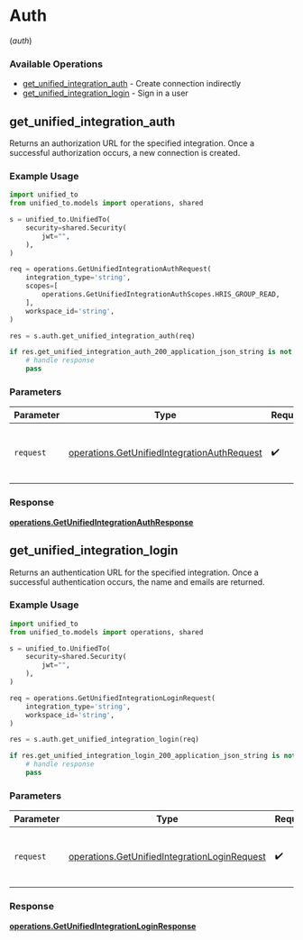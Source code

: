 # Auth
(*auth*)

### Available Operations

* [get_unified_integration_auth](#get_unified_integration_auth) - Create connection indirectly
* [get_unified_integration_login](#get_unified_integration_login) - Sign in a user

## get_unified_integration_auth

Returns an authorization URL for the specified integration.  Once a successful authorization occurs, a new connection is created.

### Example Usage

```python
import unified_to
from unified_to.models import operations, shared

s = unified_to.UnifiedTo(
    security=shared.Security(
        jwt="",
    ),
)

req = operations.GetUnifiedIntegrationAuthRequest(
    integration_type='string',
    scopes=[
        operations.GetUnifiedIntegrationAuthScopes.HRIS_GROUP_READ,
    ],
    workspace_id='string',
)

res = s.auth.get_unified_integration_auth(req)

if res.get_unified_integration_auth_200_application_json_string is not None:
    # handle response
    pass
```

### Parameters

| Parameter                                                                                                  | Type                                                                                                       | Required                                                                                                   | Description                                                                                                |
| ---------------------------------------------------------------------------------------------------------- | ---------------------------------------------------------------------------------------------------------- | ---------------------------------------------------------------------------------------------------------- | ---------------------------------------------------------------------------------------------------------- |
| `request`                                                                                                  | [operations.GetUnifiedIntegrationAuthRequest](../../models/operations/getunifiedintegrationauthrequest.md) | :heavy_check_mark:                                                                                         | The request object to use for the request.                                                                 |


### Response

**[operations.GetUnifiedIntegrationAuthResponse](../../models/operations/getunifiedintegrationauthresponse.md)**


## get_unified_integration_login

Returns an authentication URL for the specified integration.  Once a successful authentication occurs, the name and emails are returned.

### Example Usage

```python
import unified_to
from unified_to.models import operations, shared

s = unified_to.UnifiedTo(
    security=shared.Security(
        jwt="",
    ),
)

req = operations.GetUnifiedIntegrationLoginRequest(
    integration_type='string',
    workspace_id='string',
)

res = s.auth.get_unified_integration_login(req)

if res.get_unified_integration_login_200_application_json_string is not None:
    # handle response
    pass
```

### Parameters

| Parameter                                                                                                    | Type                                                                                                         | Required                                                                                                     | Description                                                                                                  |
| ------------------------------------------------------------------------------------------------------------ | ------------------------------------------------------------------------------------------------------------ | ------------------------------------------------------------------------------------------------------------ | ------------------------------------------------------------------------------------------------------------ |
| `request`                                                                                                    | [operations.GetUnifiedIntegrationLoginRequest](../../models/operations/getunifiedintegrationloginrequest.md) | :heavy_check_mark:                                                                                           | The request object to use for the request.                                                                   |


### Response

**[operations.GetUnifiedIntegrationLoginResponse](../../models/operations/getunifiedintegrationloginresponse.md)**

